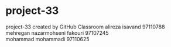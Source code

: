 # project-33
project-33 created by GitHub Classroom
alireza isavand 97110788
mehregan nazarmohseni fakouri 97107245  
mohammad mohammadi 97110625